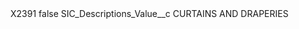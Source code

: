 <?xml version="1.0" encoding="UTF-8"?>
<CustomMetadata xmlns="http://soap.sforce.com/2006/04/metadata" xmlns:xsi="http://www.w3.org/2001/XMLSchema-instance" xmlns:xsd="http://www.w3.org/2001/XMLSchema">
    <label>X2391</label>
    <protected>false</protected>
    <values>
        <field>SIC_Descriptions_Value__c</field>
        <value xsi:type="xsd:string">CURTAINS AND DRAPERIES</value>
    </values>
</CustomMetadata>
